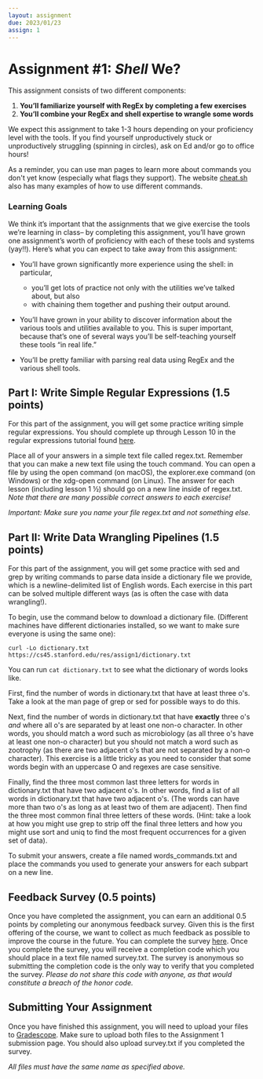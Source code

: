 ```yaml
---
layout: assignment
due: 2023/01/23
assign: 1
---
```


<script>
  import gitImg from './img/a4_git_tutorial.png';
  import examplePr from './img/a4_example_pr.png';
</script>

# Assignment #1: _Shell_ We?

This assignment consists of two different components:

1. **You’ll familiarize yourself with RegEx by completing a few exercises**
2. **You’ll combine your RegEx and shell expertise to wrangle some words**

We expect this assignment to take 1-3 hours depending on your
proficiency level with the tools. If you find yourself unproductively
stuck or unproductively struggling (spinning in circles), ask on Ed
and/or go to office hours!

As a reminder, you can use man pages to learn more about commands you
don't yet know (especially what flags they support). The website
[cheat.sh](https://cheat.sh) also has many examples of how to use
different commands.

### Learning Goals

We think it’s important that the assignments that we give exercise the
tools we’re learning in class– by completing this assignment, you’ll
have grown one assignment’s worth of proficiency with each of these
tools and systems (yay!!). Here’s what you can expect to take away from
this assignment:

- You’ll have grown significantly more experience using the shell: in particular,
  - you’ll get lots of practice not only with the utilities we’ve talked about,
    but also
  - with chaining them together and pushing their output around.

- You’ll have grown in your ability to discover information about the various
  tools and utilities available to you. This is super important, because that’s
  one of several ways you’ll be self-teaching yourself these tools “in real life.”

- You’ll be pretty familiar with parsing real data using RegEx and the various
  shell tools.

## Part I: Write Simple Regular Expressions (1.5 points)

For this part of the assignment, you will get some practice writing
simple regular expressions. You should complete up through Lesson 10 in
the regular expressions tutorial found
[here](https://regexone.com/).

Place all of your answers in a simple text file called regex.txt.
Remember that you can make a new text file using the touch command. You
can open a file by using the open command (on macOS), the explorer.exe
command (on Windows) or the xdg-open command (on Linux). The answer for
each lesson (including lesson 1 ½) should go on a new line inside of
regex.txt. _Note that there are many possible correct answers to each
exercise!_

_Important: Make sure you name your file regex.txt and not something
else._

## Part II: Write Data Wrangling Pipelines (1.5 points)

For this part of the assignment, you will get some practice with sed and
grep by writing commands to parse data inside a dictionary file we
provide, which is a newline-delimited list of English words. Each
exercise in this part can be solved multiple different ways (as is often
the case with data wrangling!).

To begin, use the command below to download a dictionary file.
(Different machines have different dictionaries installed, so we want to
make sure everyone is using the same one):

```shell
curl -Lo dictionary.txt https://cs45.stanford.edu/res/assign1/dictionary.txt
```

You can run `cat dictionary.txt` to see what the dictionary of words
looks like.

First, find the number of words in dictionary.txt that have at least
three o's. Take a look at the man page of grep or sed for possible ways
to do this.

Next, find the number of words in dictionary.txt that have **exactly**
three o's _and_ where all o's are separated by at least one non-o
character. In other words, you should match a word such as microbiology
(as all three o's have at least one non-o character) but you should not
match a word such as zootrophy (as there are two adjacent o's that are
not separated by a non-o character). This exercise is a little tricky as
you need to consider that some words begin with an uppercase O and
regexes are case sensitive.

Finally, find the three most common last three letters for words in
dictionary.txt that have two adjacent o's. In other words, find a list
of all words in dictionary.txt that have two adjacent o's. (The words
can have more than two o's as long as at least two of them are
adjacent). Then find the three most common final three letters of these
words. (Hint: take a look at how you might use grep to strip off the
final three letters and how you might use sort and uniq to find the most
frequent occurrences for a given set of data).

To submit your answers, create a file named words_commands.txt and place
the commands you used to generate your answers for each subpart on a new
line.

## Feedback Survey (0.5 points)

Once you have completed the assignment, you can earn an additional 0.5
points by completing our anonymous feedback survey. Given this is the
first offering of the course, we want to collect as much feedback as
possible to improve the course in the future. You can complete the
survey [here](https://forms.gle/s8WNZUuzsMvcbDno6). Once you
complete the survey, you will receive a completion code which you should
place in a text file named survey.txt. The survey is anonymous so
submitting the completion code is the only way to verify that you
completed the survey. _Please do not share this code with anyone, as
that would constitute a breach of the honor code._

## Submitting Your Assignment

Once you have finished this assignment, you will need to upload your
files to [Gradescope](https://www.gradescope.com/courses/468962).
Make sure to upload both files to the Assignment 1 submission page. You
should also upload survey.txt if you completed the survey.

_All files must have the same name as specified above._
